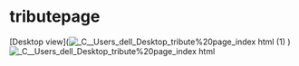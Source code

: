 # tributepage

[Desktop view](![_C__Users_dell_Desktop_tribute%20page_index html (1)](https://user-images.githubusercontent.com/26018702/145821086-382a0d17-357a-486d-8851-132a96bd8ce2.png)
)
![_C__Users_dell_Desktop_tribute%20page_index html](https://user-images.githubusercontent.com/26018702/145821361-3723805f-0a31-4f2e-94cd-617469933c11.png)

